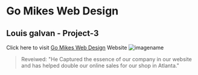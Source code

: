 # Go Mikes Web Design
## Louis galvan - Project-3
Click here to visit [Go Mikes Web Design](https://louigalv.github.io/GoMike-Designs/page2.html "Go Mike Web-Design") Website
![imagename](https://github.com/louigalv/GoMike-Designs/blob/a84877c3e6a842e1ee4531fb90e7e9576488c5f7/P4-Project-Updates/img/atlanta%20made%20sign%20orange.jpg?raw=true)
>Reveiwed: "He Captured the essence of our company in our website and has helped double our online sales for our shop in Atlanta."